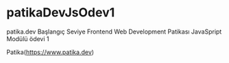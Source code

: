 # patikaDevJsOdev1

patika.dev Başlangıç Seviye Frontend Web Development Patikası JavaSpript Modülü ödevi 1

Patika(https://www.patika.dev)
